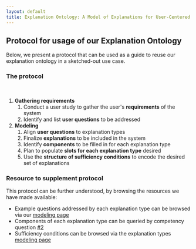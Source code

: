 ```yaml
---
layout: default
title: Explanation Ontology: A Model of Explanations for User-Centered AI - Protocol
---
```


<h2>Protocol for usage of our Explanation Ontology</h2>
Below, we present a protocol that can be used as a guide to reuse our explanation ontology in a sketched-out use case.

<h3>The protocol</h3><br/>
<ol>
<li><b>Gathering requirements</b>
<ol>
   <li>Conduct a user study to gather the user's <b>requirements</b> of the system</li>
    <li>Identify and list <b>user questions</b> to be addressed</li>
    <!--% \item Query our explanation ontology using Q2 of our competency questions, to see examples of questions addressed by explanation types we support-->
</ol></li>
 <li><b>Modeling</b>
    <ol>
       <li>Align <b>user questions</b> to explanation types</li>
    <li>Finalize <b>explanations</b> to be included in the system</li>
   <li>Identify <b>components</b> to be filled in for each explanation type</li>
    <li>Plan to populate <b>slots for each explanation type</b> desired</li>
       <li>Use the <b>structure of sufficiency conditions</b> to encode the desired set of explanations</li>
    </ol></li>
</ol>

<h3>Resource to supplement protocol</h3>
This protocol can be further understood, by browsing the resources we have made available:
   <ul>
   <li>Example questions addressed by each explanation type can be browsed via our <a href="modeling">modeling page</a></li>
   <li>Components of each explanation type can be queried by competency question <a href="competencyquestions/#question2">#2</a></li>
   <li>Sufficiency conditions can be browsed via the explanation types <a href="modeling">modeling page</a></li>
   </ul>
